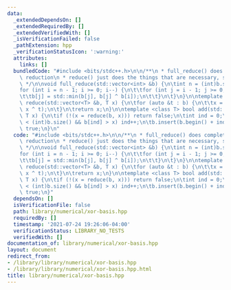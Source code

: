 ```yaml
---
data:
  _extendedDependsOn: []
  _extendedRequiredBy: []
  _extendedVerifiedWith: []
  _isVerificationFailed: false
  _pathExtension: hpp
  _verificationStatusIcon: ':warning:'
  attributes:
    links: []
  bundledCode: "#include <bits/stdc++.h>\n\n/**\n * full_reduce() does complete Gaussian\
    \ reduction\n * reduce() just does the things that are necessary, should be sufficient\n\
    \ */\n\nvoid full_reduce(std::vector<int> &b) {\n\tint n = (int)b.size();\n\t\
    for (int i = n - 1; i >= 0; i--) {\n\t\tfor (int j = i - 1; j >= 0; j--) {\n\t\
    \t\tb[j] = std::min(b[j], b[j] ^ b[i]);\n\t\t}\n\t}\n}\n\ntemplate <class T> T\
    \ reduce(std::vector<T> &b, T x) {\n\tfor (auto &t : b) {\n\t\tx = std::min(x,\
    \ x ^ t);\n\t}\n\treturn x;\n}\n\ntemplate <class T> bool add(std::vector<T> &b,\
    \ T x) {\n\tif (!(x = reduce(b, x))) return false;\n\tint ind = 0;\n\twhile (ind\
    \ < (int)b.size() && b[ind] > x) ind++;\n\tb.insert(b.begin() + ind, x);\n\treturn\
    \ true;\n}\n"
  code: "#include <bits/stdc++.h>\n\n/**\n * full_reduce() does complete Gaussian\
    \ reduction\n * reduce() just does the things that are necessary, should be sufficient\n\
    \ */\n\nvoid full_reduce(std::vector<int> &b) {\n\tint n = (int)b.size();\n\t\
    for (int i = n - 1; i >= 0; i--) {\n\t\tfor (int j = i - 1; j >= 0; j--) {\n\t\
    \t\tb[j] = std::min(b[j], b[j] ^ b[i]);\n\t\t}\n\t}\n}\n\ntemplate <class T> T\
    \ reduce(std::vector<T> &b, T x) {\n\tfor (auto &t : b) {\n\t\tx = std::min(x,\
    \ x ^ t);\n\t}\n\treturn x;\n}\n\ntemplate <class T> bool add(std::vector<T> &b,\
    \ T x) {\n\tif (!(x = reduce(b, x))) return false;\n\tint ind = 0;\n\twhile (ind\
    \ < (int)b.size() && b[ind] > x) ind++;\n\tb.insert(b.begin() + ind, x);\n\treturn\
    \ true;\n}"
  dependsOn: []
  isVerificationFile: false
  path: library/numerical/xor-basis.hpp
  requiredBy: []
  timestamp: '2021-07-24 19:26:06-04:00'
  verificationStatus: LIBRARY_NO_TESTS
  verifiedWith: []
documentation_of: library/numerical/xor-basis.hpp
layout: document
redirect_from:
- /library/library/numerical/xor-basis.hpp
- /library/library/numerical/xor-basis.hpp.html
title: library/numerical/xor-basis.hpp
---
```

